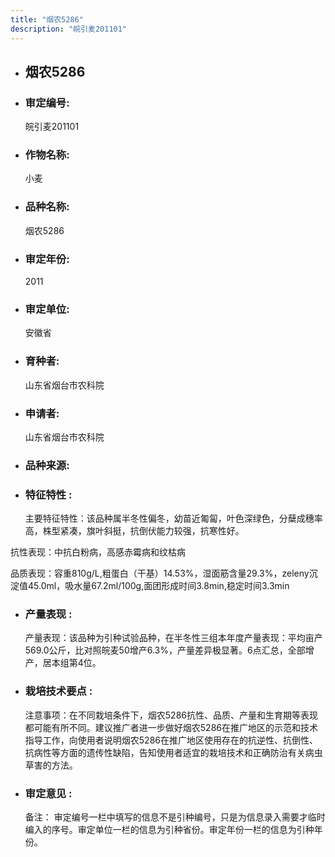 ```yaml
---
title: "烟农5286"
description: "皖引麦201101"
---
```

* ## 烟农5286
* ###  审定编号:  
   皖引麦201101

*  ### 作物名称:  
   小麦

*   ###  品种名称: 
    烟农5286

*   ### 审定年份: 
    2011

*   ### 审定单位:  
    安徽省

*   ### 育种者:  
    山东省烟台市农科院

*   ### 申请者:  
    山东省烟台市农科院

*   ### 品种来源:  
    

*   ### 特征特性 : 
    主要特征特性：该品种属半冬性偏冬，幼苗近匍匐，叶色深绿色，分蘖成穗率高，株型紧凑，旗叶斜挺，抗倒伏能力较强，抗寒性好。
抗性表现：中抗白粉病，高感赤霉病和纹枯病
品质表现：容重810g/L,粗蛋白（干基）14.53%，湿面筋含量29.3%，zeleny沉淀值45.0ml，吸水量67.2ml/100g,面团形成时间3.8min,稳定时间3.3min


*   ### 产量表现 : 
    产量表现：该品种为引种试验品种，在半冬性三组本年度产量表现：平均亩产569.0公斤，比对照皖麦50增产6.3%，产量差异极显著。6点汇总，全部增产，居本组第4位。


*   ### 栽培技术要点 : 
    注意事项：在不同栽培条件下，烟农5286抗性、品质、产量和生育期等表现都可能有所不同。建议推广者进一步做好烟农5286在推广地区的示范和技术指导工作，向使用者说明烟农5286在推广地区使用存在的抗逆性、抗倒性、抗病性等方面的遗传性缺陷，告知使用者适宜的栽培技术和正确防治有关病虫草害的方法。


*   ### 审定意见 : 
    备注： 审定编号一栏中填写的信息不是引种编号，只是为信息录入需要才临时编入的序号。审定单位一栏的信息为引种省份。审定年份一栏的信息为引种年份。
